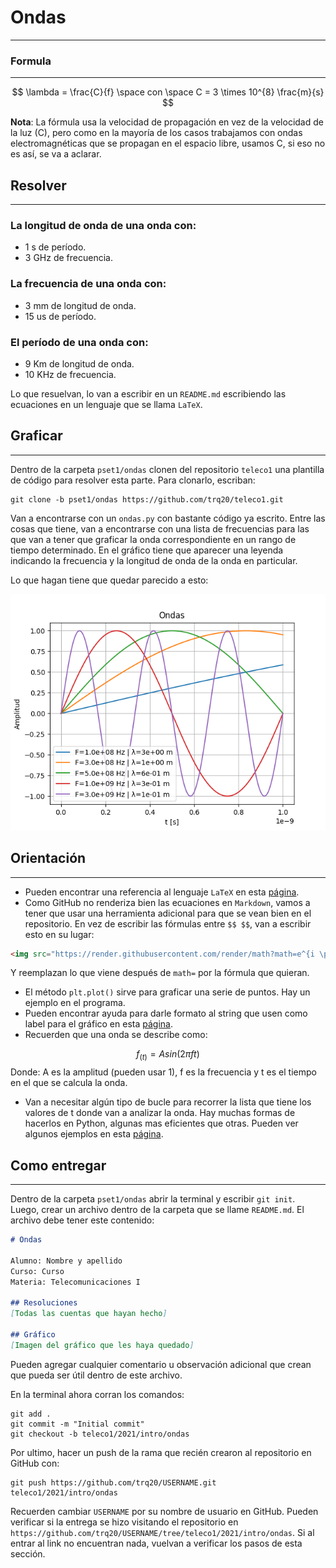 <script type="text/javascript" charset="utf-8" 
src="https://cdn.mathjax.org/mathjax/latest/MathJax.js?config=TeX-AMS-MML_HTMLorMML,
https://vincenttam.github.io/javascripts/MathJaxLocal.js"></script>

# Ondas
---

### Formula
---
$$
\lambda = \frac{C}{f} \space con \space C = 3 \times 10^{8} \frac{m}{s}
$$

**Nota**: La fórmula usa la velocidad de propagación en vez de la velocidad de la luz (C), pero como en la mayoría de los casos trabajamos con ondas electromagnéticas que se propagan en el espacio libre, usamos C, si eso no es así, se va a aclarar. 

## Resolver
---
### La longitud de onda de una onda con:

- 1 s de período.
- 3 GHz de frecuencia.

### La frecuencia de una onda con:
- 3 mm de longitud de onda.
- 15 us de período.

### El período de una onda con:
- 9 Km de longitud de onda.
- 10 KHz de frecuencia.

Lo que resuelvan, lo van a escribir en un `README.md` escribiendo las ecuaciones en un lenguaje que se llama `LaTeX`. 

## Graficar
---
Dentro de la carpeta `pset1/ondas` clonen del repositorio `teleco1` una plantilla de código para resolver esta parte. Para clonarlo, escriban:

```
git clone -b pset1/ondas https://github.com/trq20/teleco1.git
```

Van a encontrarse con un `ondas.py` con bastante código ya escrito. Entre las cosas que tiene, van a encontrarse con una lista de frecuencias para las que van a tener que graficar la onda correspondiente en un rango de tiempo determinado. En el gráfico tiene que aparecer una leyenda indicando la frecuencia y la longitud de onda de la onda en particular. 

Lo que hagan tiene que quedar parecido a esto:

![](./graph.png)

## Orientación
---
- Pueden encontrar una referencia al lenguaje `LaTeX` en esta [página](https://en.wikibooks.org/wiki/LaTeX/Mathematics).
- Como GitHub no renderiza bien las ecuaciones en `Markdown`, vamos a tener que usar una herramienta adicional para que se vean bien en el repositorio. En vez de escribir las fórmulas entre `$$ $$`, van a escribir esto en su lugar:

```html
<img src="https://render.githubusercontent.com/render/math?math=e^{i \pi} = -1">
```

Y reemplazan lo que viene después de `math=` por la fórmula que quieran.

- El método `plt.plot()` sirve para graficar una serie de puntos. Hay un ejemplo en el programa.
- Pueden encontrar ayuda para darle formato al string que usen como label para el gráfico en esta [página](https://www.w3schools.com/python/ref_string_format.asp).
- Recuerden que una onda se describe como:

$$
f_{(t)}=A sin(2\pi f t)
$$
Donde: A es la amplitud (pueden usar 1), f es la frecuencia y t es el tiempo en el que se calcula la onda.

- Van a necesitar algún tipo de bucle para recorrer la lista que tiene los valores de t donde van a analizar la onda. Hay muchas formas de hacerlos en Python, algunas mas eficientes que otras. Pueden ver algunos ejemplos en esta [página](https://www.w3schools.com/python/python_for_loops.asp).

## Como entregar
---
Dentro de la carpeta `pset1/ondas` abrir la terminal y escribir `git init`. Luego, crear un archivo dentro de la carpeta que se llame `README.md`. El archivo debe tener este contenido:

```markdown
# Ondas

Alumno: Nombre y apellido
Curso: Curso
Materia: Telecomunicaciones I

## Resoluciones
[Todas las cuentas que hayan hecho]

## Gráfico
[Imagen del gráfico que les haya quedado]
```

Pueden agregar cualquier comentario u observación adicional que crean que pueda ser útil dentro de este archivo.

En la terminal ahora corran los comandos:

```
git add .
git commit -m "Initial commit"
git checkout -b teleco1/2021/intro/ondas
```

Por ultimo, hacer un push de la rama que recién crearon al repositorio en GitHub con:

```
git push https://github.com/trq20/USERNAME.git teleco1/2021/intro/ondas
```

Recuerden cambiar `USERNAME` por su nombre de usuario en GitHub. Pueden verificar si la entrega se hizo visitando el repositorio en `https://github.com/trq20/USERNAME/tree/teleco1/2021/intro/ondas`. Si al entrar al link no encuentran nada, vuelvan a verificar los pasos de esta sección.